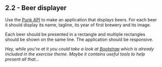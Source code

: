 ## 2.2 - Beer displayer

Use the [Punk API](https://punkapi.com/documentation/v2) to make an application that displays beers. For each beer it should display its name, tagline, its year of first brewery and its image.

Each beer should be presented in a rectangle and multiple rectangles should be shown on the same line. The application should be responsive.

*Hey, while you're at it you could take a look at [Bootstrap](https://getbootstrap.com/) which is already included in the exercise theme. Maybe it contains useful tools to help present all that...*
